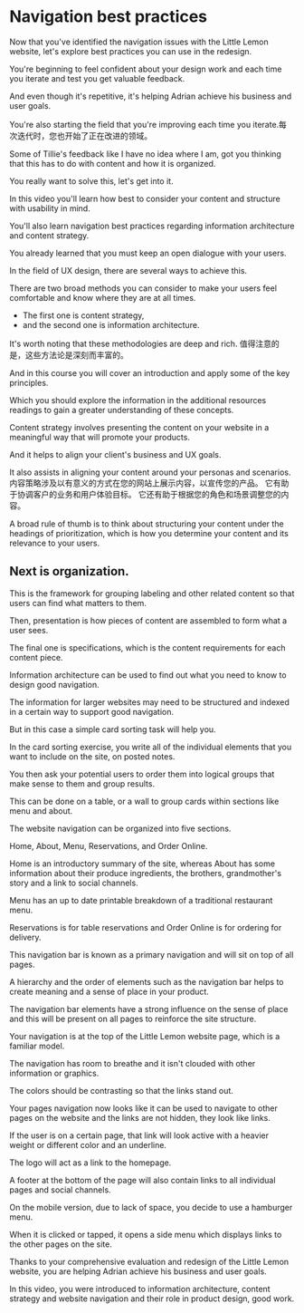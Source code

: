 # Navigation best practices

Now that you've identified the navigation issues with the Little Lemon website, let's explore best practices you can use in the redesign.

You're beginning to feel confident about your design work and each time you iterate and test you get valuable feedback.

And even though it's repetitive, it's helping Adrian achieve his business and user goals.

You're also starting the field that you're improving each time you iterate.每次迭代时，您也开始了正在改进的领域。


Some of Tillie's feedback like I have no idea where I am, got you thinking that this has to do with content and how it is organized.

You really want to solve this, let's get into it.

In this video you'll learn how best to consider your content and structure with usability in mind.

You'll also learn navigation best practices regarding information architecture and content strategy.

You already learned that you must keep an open dialogue with your users.

In the field of UX design, there are several ways to achieve this.

There are two broad methods you can consider to make your users feel comfortable and know where they are at all times.

- The first one is content strategy, 
- and the second one is information architecture.

It's worth noting that these methodologies are deep and rich.
值得注意的是，这些方法论是深刻而丰富的。

And in this course you will cover an introduction and apply some of the key principles.

Which you should explore the information in the additional resources readings to gain a greater understanding of these concepts.

Content strategy involves presenting the content on your website in a meaningful way that will promote your products.

And it helps to align your client's business and UX goals.

It also assists in aligning your content around your personas and scenarios.
内容策略涉及以有意义的方式在您的网站上展示内容，以宣传您的产品。
它有助于协调客户的业务和用户体验目标。
它还有助于根据您的角色和场景调整您的内容。

A broad rule of thumb is to think about structuring your content under the headings of prioritization, which is how you determine your content and its relevance to your users.

## Next is organization.

This is the framework for grouping labeling and other related content so that users can find what matters to them.

Then, presentation is how pieces of content are assembled to form what a user sees.

The final one is specifications, which is the content requirements for each content piece.

Information architecture can be used to find out what you need to know to design good navigation.

The information for larger websites may need to be structured and indexed in a certain way to support good navigation.

But in this case a simple card sorting task will help you.

In the card sorting exercise, you write all of the individual elements that you want to include on the site, on posted notes.

You then ask your potential users to order them into logical groups that make sense to them and group results.

This can be done on a table, or a wall to group cards within sections like menu and about.

The website navigation can be organized into five sections.

Home, About, Menu, Reservations, and Order Online.

Home is an introductory summary of the site, whereas About has some information about their produce ingredients, the brothers, grandmother's story and a link to social channels.

Menu has an up to date printable breakdown of a traditional restaurant menu.

Reservations is for table reservations and Order Online is for ordering for delivery.

This navigation bar is known as a primary navigation and will sit on top of all pages.

A hierarchy and the order of elements such as the navigation bar helps to create meaning and a sense of place in your product.

The navigation bar elements have a strong influence on the sense of place and this will be present on all pages to reinforce the site structure.

Your navigation is at the top of the Little Lemon website page, which is a familiar model.

The navigation has room to breathe and it isn't clouded with other information or graphics.

The colors should be contrasting so that the links stand out.

Your pages navigation now looks like it can be used to navigate to other pages on the website and the links are not hidden, they look like links.

If the user is on a certain page, that link will look active with a heavier weight or different color and an underline.

The logo will act as a link to the homepage.

A footer at the bottom of the page will also contain links to all individual pages and social channels.

On the mobile version, due to lack of space, you decide to use a hamburger menu.

When it is clicked or tapped, it opens a side menu which displays links to the other pages on the site.

Thanks to your comprehensive evaluation and redesign of the Little Lemon website, you are helping Adrian achieve his business and user goals.

In this video, you were introduced to information architecture, content strategy and website navigation and their role in product design, good work.